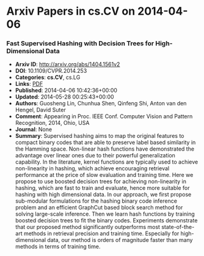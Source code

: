 # Arxiv Papers in cs.CV on 2014-04-06
### Fast Supervised Hashing with Decision Trees for High-Dimensional Data
- **Arxiv ID**: http://arxiv.org/abs/1404.1561v2
- **DOI**: 10.1109/CVPR.2014.253
- **Categories**: **cs.CV**, cs.LG
- **Links**: [PDF](http://arxiv.org/pdf/1404.1561v2)
- **Published**: 2014-04-06 10:42:36+00:00
- **Updated**: 2014-05-28 00:25:43+00:00
- **Authors**: Guosheng Lin, Chunhua Shen, Qinfeng Shi, Anton van den Hengel, David Suter
- **Comment**: Appearing in Proc. IEEE Conf. Computer Vision and Pattern
  Recognition, 2014, Ohio, USA
- **Journal**: None
- **Summary**: Supervised hashing aims to map the original features to compact binary codes that are able to preserve label based similarity in the Hamming space. Non-linear hash functions have demonstrated the advantage over linear ones due to their powerful generalization capability. In the literature, kernel functions are typically used to achieve non-linearity in hashing, which achieve encouraging retrieval performance at the price of slow evaluation and training time. Here we propose to use boosted decision trees for achieving non-linearity in hashing, which are fast to train and evaluate, hence more suitable for hashing with high dimensional data. In our approach, we first propose sub-modular formulations for the hashing binary code inference problem and an efficient GraphCut based block search method for solving large-scale inference. Then we learn hash functions by training boosted decision trees to fit the binary codes. Experiments demonstrate that our proposed method significantly outperforms most state-of-the-art methods in retrieval precision and training time. Especially for high-dimensional data, our method is orders of magnitude faster than many methods in terms of training time.



